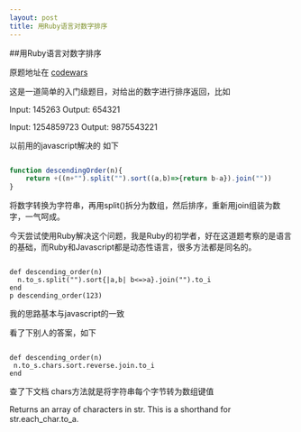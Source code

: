 ```yaml
---
layout: post
title: 用Ruby语言对数字排序
---
```

##用Ruby语言对数字排序

原题地址在 [codewars](http://www.codewars.com/kata/5467e4d82edf8bbf40000155/train/ruby)

这是一道简单的入门级题目，对给出的数字进行排序返回，比如

Input: 145263 Output: 654321

Input: 1254859723 Output: 9875543221

以前用的javascript解决的 如下

```js

function descendingOrder(n){
    return +((n+"").split("").sort((a,b)=>{return b-a}).join(""))
}

```
将数字转换为字符串，再用split()拆分为数组，然后排序，重新用join组装为数字，一气呵成。


今天尝试使用Ruby解决这个问题，我是Ruby的初学者，好在这道题考察的是语言的基础，而Ruby和Javascript都是动态性语言，很多方法都是同名的。
``` 

def descending_order(n)
  n.to_s.split("").sort{|a,b| b<=>a}.join("").to_i
end
p descending_order(123)

```
我的思路基本与javascript的一致

看了下别人的答案，如下

```

def descending_order(n)
 n.to_s.chars.sort.reverse.join.to_i
end

```
查了下文档 chars方法就是将字符串每个字节转为数组键值

Returns an array of characters in str. This is a shorthand for str.each_char.to_a.
